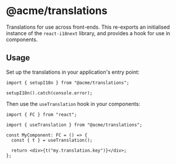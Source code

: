 # @acme/translations

Translations for use across front-ends. This re-exports an initialised instance of the `react-i18next` library, and provides a hook for use in components.

## Usage

Set up the translations in your application's entry point:

```tsx
import { setupI18n } from "@acme/translations";

setupI18n().catch(console.error);
```

Then use the `useTranslation` hook in your components:

```tsx
import { FC } from "react";

import { useTranslation } from "@acme/translations";

const MyComponent: FC = () => {
  const { t } = useTranslation();

  return <div>{t("my.translation.key")}</div>;
};
```
